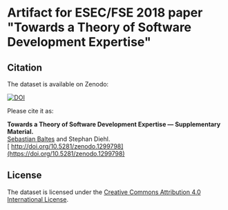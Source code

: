 # Artifact for ESEC/FSE 2018 paper "Towards a Theory of Software Development Expertise"

## Citation

The dataset is available on Zenodo:

[![DOI](https://zenodo.org/badge/DOI/10.5281/zenodo.1299798.svg)](https://doi.org/10.5281/zenodo.1299798)

Please cite it as:

**Towards a Theory of Software Development Expertise — Supplementary Material.**<br/>
<u>Sebastian Baltes</u> and Stephan Diehl.<br/>
[<i class="fas fa-fw fa-external-link-alt" aria-hidden="true"></i> http://doi.org/10.5281/zenodo.1299798](https://doi.org/10.5281/zenodo.1299798)

## License

The dataset is licensed under the <a rel="license" href="http://creativecommons.org/licenses/by/4.0/">Creative Commons Attribution 4.0 International License</a>.
